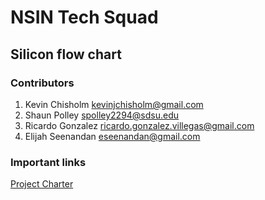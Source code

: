 # NSIN Tech Squad
## Silicon flow chart

### Contributors
1. Kevin Chisholm <kevinjchisholm@gmail.com>
2. Shaun Polley <spolley2294@sdsu.edu>
3. Ricardo Gonzalez <ricardo.gonzalez.villegas@gmail.com>
4. Elijah Seenandan <eseenandan@gmail.com>


### Important links
[Project Charter](https://docs.google.com/document/d/1rdip4S5lS00AhkXy9fjQJp3OXXjqvYW_qPnZqxMsJI4/edit?usp=sharing)



